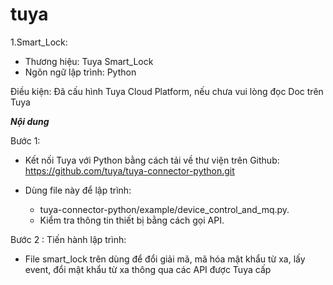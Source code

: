 # tuya
1.Smart_Lock:
- Thương hiệu: Tuya Smart_Lock
- Ngôn ngữ lập trình: Python

Điều kiện: Đã cấu hình Tuya Cloud Platform, nếu chưa vui lòng đọc Doc trên Tuya


***Nội dung***


Bước 1:
 - Kết nối Tuya với Python bằng cách tải về thư viện trên Github:
    	https://github.com/tuya/tuya-connector-python.git

 - Dùng file này để lập trình:
    +	tuya-connector-python/example/device_control_and_mq.py.
    +	Kiểm tra thông tin thiết bị bằng cách gọi API.

Bước 2 : Tiến hành lập trình:
 - File smart_lock trên dùng để đổi giải mã, mã hóa mật khẩu từ xa, lấy event, đổi mật khẩu từ xa thông qua các API được Tuya cấp
